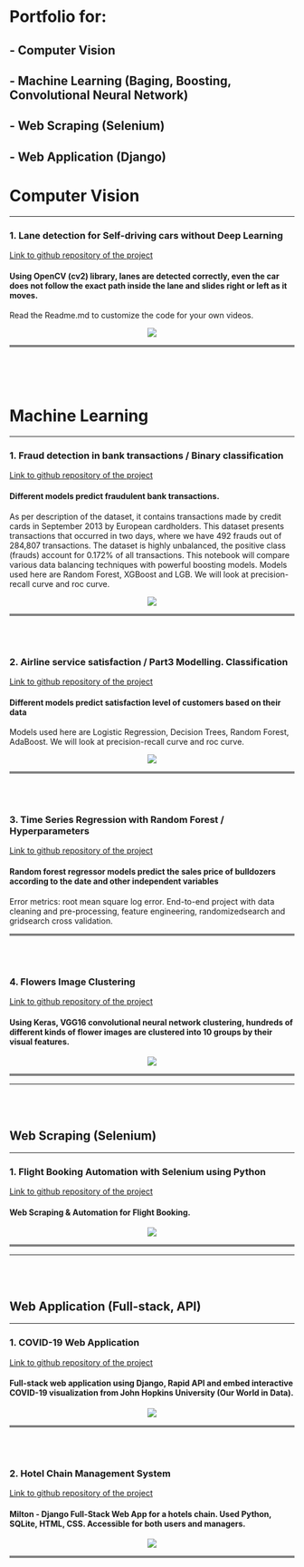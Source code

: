 # Portfolio for:
## - Computer Vision
## - Machine Learning (Baging, Boosting, Convolutional Neural Network)
## - Web Scraping (Selenium)
## - Web Application (Django)


# Computer Vision


---

### 1. Lane detection for Self-driving cars without Deep Learning 
[Link to github repository of the project](https://github.com/orkhan-amrullayev/lane_detection_without_deep_learning/)
<br>
#### Using OpenCV (cv2) library, lanes are detected correctly, even the car does not follow the exact path inside the lane and slides right or left as it moves.
Read the Readme.md to customize the code for your own videos.
<div align="center"> 
<img src="images/lane_detection.gif" /> 
</div>
<hr style="height:4px;border-width:0;color:gray;background-color:gray">
<br>
<br>
<br>

# Machine Learning


---
### 1. Fraud detection in bank transactions / Binary classification
[Link to github repository of the project](https://github.com/orkhan-amrullayev/fraud_detection_bank_transactions/)
<br>
#### Different models predict fraudulent bank transactions.
As per description of the dataset, it contains transactions made by credit cards in September 2013 by European cardholders. This dataset presents transactions that occurred in two days, where we have 492 frauds out of 284,807 transactions. The dataset is highly unbalanced, the positive class (frauds) account for 0.172% of all transactions.
This notebook will compare various data balancing techniques with powerful boosting models. Models used here are Random Forest, XGBoost and LGB. We will look at precision-recall curve and roc curve.
<div align="center"> 
<img src="images/fraud_roc.png" /> 
</div>
<hr style="height:4px;border-width:0;color:gray;background-color:gray">

<br>
<br>


### 2. Airline service satisfaction /  Part3 Modelling. Classification
[Link to github repository of the project](https://github.com/orkhan-amrullayev/ML1_algos/blob/main/3_modelling.ipynb)
<br>
#### Different models predict satisfaction level of customers based on their data
Models used here are Logistic Regression, Decision Trees, Random Forest, AdaBoost. We will look at precision-recall curve and roc curve.
<div align="center"> 
<img src="images/models_airline.png"/>
</div>
<hr style="height:4px;border-width:0;color:gray;background-color:gray">

<br>
<br>

### 3. Time Series Regression with Random Forest / Hyperparameters
[Link to github repository of the project](https://github.com/orkhan-amrullayev/TimeSeries_bulldozer_sales)
<br>
#### Random forest regressor models predict the sales price of bulldozers according to the date and other independent variables
Error metrics: root mean square log error.
End-to-end project with data cleaning and pre-processing, feature engineering, randomizedsearch and gridsearch cross validation.
<hr style="height:4px;border-width:0;color:gray;background-color:gray">

<br>
<br>

### 4. Flowers Image Clustering
[Link to github repository of the project](https://github.com/orkhan-amrullayev/Image_Clustering_Flowers)
<br>
#### Using Keras, VGG16 convolutional neural network clustering, hundreds of different kinds of flower images are clustered into 10 groups by their visual features. 
<div align="center"> 
<img src="images/flowers.jpg?raw=true"/>
</div>
<hr style="height:4px;border-width:0;color:gray;background-color:gray">

---

<br>
<br>

## Web Scraping (Selenium)

---

### 1. Flight Booking Automation with Selenium using Python
[Link to github repository of the project](https://github.com/orkhan-amrullayev/all_web_scraping_python_selenium/tree/main/flight_booking)
<br>
#### Web Scraping & Automation for Flight Booking.
<div align="center"> 
<img src="images/Flight-Booking.png"/>
</div>
<hr style="height:4px;border-width:0;color:gray;background-color:gray">


---

<br>
<br>

## Web Application (Full-stack, API)

---

### 1. COVID-19 Web Application
[Link to github repository of the project](https://github.com/orkhan-amrullayev/covid19) 
<br>
#### Full-stack web application using Django, Rapid API and embed interactive COVID-19 visualization from John Hopkins University (Our World in Data).
<div align="center"> 
<img src="images/covid12.jpg?raw=true"/>
</div>
<hr style="height:4px;border-width:0;color:gray;background-color:gray">

<br>
<br>

### 2. Hotel Chain Management System
[Link to github repository of the project](https://github.com/orkhan-amrullayev/hotels_chain_management/)
<br>
#### Milton - Django Full-Stack Web App for a hotels chain. Used Python, SQLite, HTML, CSS. Accessible for both users and managers.
<div align="center"> 
<img src="images/hotel.jpg?raw=true"/>
</div>
<hr style="height:4px;border-width:0;color:gray;background-color:gray">
